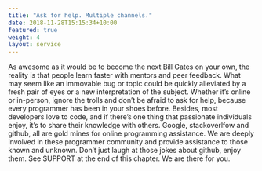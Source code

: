 ```yaml
---
title: "Ask for help. Multiple channels."
date: 2018-11-28T15:15:34+10:00
featured: true
weight: 4
layout: service
---
```


As awesome as it would be to become the next Bill Gates on your own, the reality is that people learn faster with mentors and peer feedback. What may seem like an immovable bug or topic could be quickly alleviated by a fresh pair of eyes or a new interpretation of the subject. Whether it’s online or in-person, ignore the trolls and don’t be afraid to ask for help, because every programmer has been in your shoes before. Besides, most developers love to code, and if there’s one thing that passionate individuals enjoy, it’s to share their knowledge with others.
Google,  stackoverlfow and github, all are gold mines for online programming assistance. We are deeply involved in these programmer community and provide assistance to those known and unknown. Don’t just laugh at those jokes about github, enjoy them. 
See SUPPORT at the end of this chapter. We are there for you.